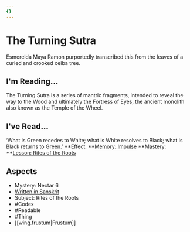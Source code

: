```yaml
---
{}
---
```

# The Turning Sutra
Esmerelda Maya Ramon purportedly transcribed this from the leaves of a curled and crooked ceiba tree.
## I'm Reading...
The Turning Sutra is a series of mantric fragments, intended to reveal the way to the Wood and ultimately the Fortress of Eyes, the ancient monolith also known as the Temple of the Wheel.
## I've Read...
‘What is Green recedes to White; what is White resolves to Black; what is Black returns to Green.’
**Effect: **[Memory: Impulse](https://uadaf.theevilroot.xyz/rowenarium/element/mem.impulse)
**Mastery: **[Lesson: Rites of the Roots](https://uadaf.theevilroot.xyz/rowenarium/element/x.ritesoftheroots)
## Aspects
- Mystery: Nectar 6
- [Written in Sanskrit](https://uadaf.theevilroot.xyz/rowenarium/element/w.sanskrit)
- Subject: Rites of the Roots
- #Codex
- #Readable
- #Thing
- [[wing.frustum|Frustum]]